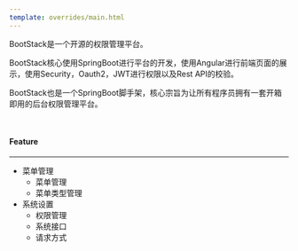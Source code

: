 ```yaml
---
template: overrides/main.html
---
```


BootStack是一个开源的权限管理平台。

BootStack核心使用SpringBoot进行平台的开发，使用Angular进行前端页面的展示，使用Security，Oauth2，JWT进行权限以及Rest API的校验。

BootStack也是一个SpringBoot脚手架，核心宗旨为让所有程序员拥有一套开箱即用的后台权限管理平台。

<br />

#### Feature
     
---

- 菜单管理
    - 菜单管理
    - 菜单类型管理
- 系统设置
    - 权限管理
    - 系统接口
    - 请求方式